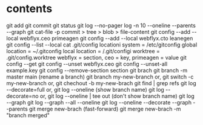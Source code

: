 # contents
git add
git commit
git status
git log --no-pager log -n 10 --oneline --parents --graph
git cat-file -p <hash>
    commit > tree > blob > file-content
git config --add --local webflyx.ceo primeagen
git config --add --local webflyx.cto leanegen
git config --list --local
cat .git/config
locationi
system = /etc/gitconfig
global location = ~/.gitconfig
local location = /.git/configi
worktree = .git/config.worktree
webflyx = section, ceo = key, primeagen = value
git config --get <key>
git config --unset webflyx.ceo
git config --unset-all example.key
git config --remove-section section
git brach
git branch -m master main (rename a branch)
git branch my-new-branch or, git switch -c my-new-branch or, git chechout -b my-new-brach
git find | grep refs
git log --decorate=full or, git log --oneline (show branch name)
git log --decorate=no or, git log --oneline | tee out (don't show branch name)
git log --graph
git log --graph --all --oneline
git log --oneline --decorate --graph --parents
git merge new-brach (fast-forward)
git merge new-brach -m "branch merged"


